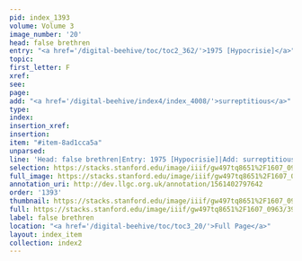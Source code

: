 ```yaml
---
pid: index_1393
volume: Volume 3
image_number: '20'
head: false brethren
entry: "<a href='/digital-beehive/toc/toc2_362/'>1975 [Hypocrisie]</a>"
topic: 
first_letter: F
xref: 
see: 
page: 
add: "<a href='/digital-beehive/index4/index_4008/'>surreptitious</a>"
type: 
index: 
insertion_xref: 
insertion: 
item: "#item-8ad1cca5a"
unparsed: 
line: 'Head: false brethren|Entry: 1975 [Hypocrisie]|Add: surreptitious|#item-8ad1cca5a'
selection: https://stacks.stanford.edu/image/iiif/gw497tq8651%2F1607_0963/393,1981,563,168/full/0/default.jpg
full_image: https://stacks.stanford.edu/image/iiif/gw497tq8651%2F1607_0963/full/full/0/default.jpg
annotation_uri: http://dev.llgc.org.uk/annotation/1561402797642
order: '1393'
thumbnail: https://stacks.stanford.edu/image/iiif/gw497tq8651%2F1607_0963/393,1981,563,168/150,/0/default.jpg
full: https://stacks.stanford.edu/image/iiif/gw497tq8651%2F1607_0963/393,1981,563,168/full/0/default.jpg
label: false brethren
location: "<a href='/digital-beehive/toc/toc3_20/'>Full Page</a>"
layout: index_item
collection: index2
---
```

